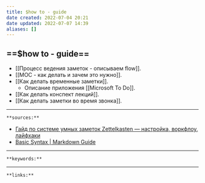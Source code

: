 ```yaml
---
title: $how to - guide
date created: 2022-07-04 20:21
date updated: 2022-07-07 14:39
aliases: []
---
```


## ==$how to - guide==

- [[Процесс ведения заметок - описываем flow]].
- [[MOC - как делать и зачем это нужно]].
- [[Как делать временные заметки]].
	- Описание приложения [[Microsoft To Do]].
- [[Как делать конспект лекций]].
- [[Как делать заметки во время звонка]].

---

`**sources:**`

- [Гайд по системе умных заметок Zettelkasten — настройка, воркфлоу, лайфхаки](https://netpeak.net/ru/blog/vtoroy-mozg-gayd-po-sisteme-umnykh-zametok-zettelkasten-vtoraya-chast/)
- [Basic Syntax | Markdown Guide](https://www.markdownguide.org/basic-syntax)

---

`**keywords:**`

---

`**links:**`
